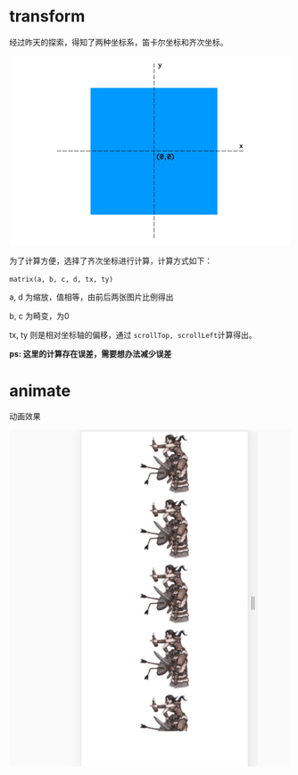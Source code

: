 # transform
经过昨天的探索，得知了两种坐标系，笛卡尔坐标和齐次坐标。

![cartesian-coordinates.png](img/cartesian-coordinates.png)

为了计算方便，选择了齐次坐标进行计算，计算方式如下：

`matrix(a, b, c, d, tx, ty)` 

a, d 为缩放，值相等，由前后两张图片比例得出

b, c 为畸变，为0

tx, ty 则是相对坐标轴的偏移，通过 `scrollTop, scrollLeft`计算得出。

**ps: 这里的计算存在误差，需要想办法减少误差**

# animate
动画效果

![a1](img/a1.gif)
